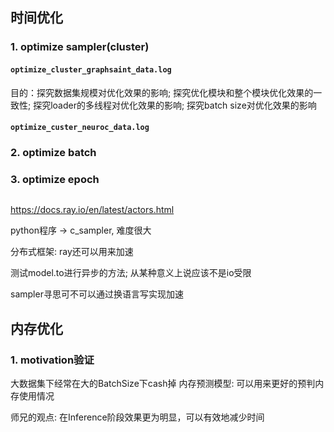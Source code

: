 ## 时间优化
### 1. optimize sampler(cluster)

#### `optimize_cluster_graphsaint_data.log`

目的：探究数据集规模对优化效果的影响; 探究优化模块和整个模块优化效果的一致性; 探究loader的多线程对优化效果的影响; 探究batch size对优化效果的影响


#### `optimize_custer_neuroc_data.log`


### 2. optimize batch


### 3. optimize epoch


```

```

https://docs.ray.io/en/latest/actors.html

python程序 -> c_sampler, 难度很大

分布式框架: ray还可以用来加速

测试model.to进行异步的方法; 
从某种意义上说应该不是io受限

sampler寻思可不可以通过换语言写实现加速

## 内存优化

### 1. motivation验证

大数据集下经常在大的BatchSize下cash掉
内存预测模型: 可以用来更好的预判内存使用情况

师兄的观点:
在Inference阶段效果更为明显，可以有效地减少时间
